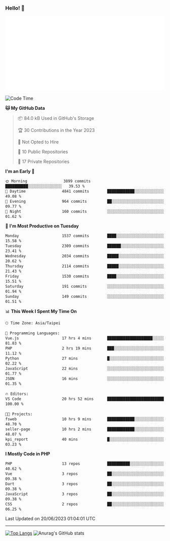 ### Hello! 👋

![Metrics](/metrics.classic.svg)

<!--START_SECTION:waka-->
![Code Time](http://img.shields.io/badge/Code%20Time-304%20hrs%2026%20mins-blue)

**🐱 My GitHub Data** 

> 📦 84.0 kB Used in GitHub's Storage 
 > 
> 🏆 30 Contributions in the Year 2023
 > 
> 🚫 Not Opted to Hire
 > 
> 📜 10 Public Repositories 
 > 
> 🔑 17 Private Repositories 
 > 
**I'm an Early 🐤** 

```text
🌞 Morning                3899 commits        ██████████░░░░░░░░░░░░░░░   39.53 % 
🌆 Daytime                4841 commits        ████████████░░░░░░░░░░░░░   49.08 % 
🌃 Evening                964 commits         ██░░░░░░░░░░░░░░░░░░░░░░░   09.77 % 
🌙 Night                  160 commits         ░░░░░░░░░░░░░░░░░░░░░░░░░   01.62 % 
```
📅 **I'm Most Productive on Tuesday** 

```text
Monday                   1537 commits        ████░░░░░░░░░░░░░░░░░░░░░   15.58 % 
Tuesday                  2309 commits        ██████░░░░░░░░░░░░░░░░░░░   23.41 % 
Wednesday                2034 commits        █████░░░░░░░░░░░░░░░░░░░░   20.62 % 
Thursday                 2114 commits        █████░░░░░░░░░░░░░░░░░░░░   21.43 % 
Friday                   1530 commits        ████░░░░░░░░░░░░░░░░░░░░░   15.51 % 
Saturday                 191 commits         ░░░░░░░░░░░░░░░░░░░░░░░░░   01.94 % 
Sunday                   149 commits         ░░░░░░░░░░░░░░░░░░░░░░░░░   01.51 % 
```


📊 **This Week I Spent My Time On** 

```text
🕑︎ Time Zone: Asia/Taipei

💬 Programming Languages: 
Vue.js                   17 hrs 4 mins       ████████████████████░░░░░   81.83 % 
PHP                      2 hrs 19 mins       ███░░░░░░░░░░░░░░░░░░░░░░   11.12 % 
Python                   27 mins             █░░░░░░░░░░░░░░░░░░░░░░░░   02.22 % 
JavaScript               22 mins             ░░░░░░░░░░░░░░░░░░░░░░░░░   01.77 % 
JSON                     16 mins             ░░░░░░░░░░░░░░░░░░░░░░░░░   01.35 % 

🔥 Editors: 
VS Code                  20 hrs 52 mins      █████████████████████████   100.00 % 

🐱‍💻 Projects: 
fsweb                    10 hrs 9 mins       ████████████░░░░░░░░░░░░░   48.70 % 
seller-page              10 hrs 2 mins       ████████████░░░░░░░░░░░░░   48.07 % 
kpi_report               40 mins             █░░░░░░░░░░░░░░░░░░░░░░░░   03.23 % 
```

**I Mostly Code in PHP** 

```text
PHP                      13 repos            ██████████░░░░░░░░░░░░░░░   40.62 % 
Vue                      3 repos             ██░░░░░░░░░░░░░░░░░░░░░░░   09.38 % 
Dart                     3 repos             ██░░░░░░░░░░░░░░░░░░░░░░░   09.38 % 
JavaScript               3 repos             ██░░░░░░░░░░░░░░░░░░░░░░░   09.38 % 
CSS                      2 repos             ██░░░░░░░░░░░░░░░░░░░░░░░   06.25 % 
```




 Last Updated on 20/06/2023 01:04:01 UTC
<!--END_SECTION:waka-->

<hr>

<span style="display:inline-block">[![Top Langs](https://github-readme-stats.vercel.app/api/top-langs/?username=maureendadap&layout=compact&theme=transparent)](https://github.com/anuraghazra/github-readme-stats)</span>
<span style="display:inline-block">![Anurag's GitHub stats](https://github-readme-stats.vercel.app/api?username=maureendadap&show_icons=true&theme=transparent&count_private=true)</span>

<!--
**MaureenDadap/maureendadap** is a ✨ _special_ ✨ repository because its `README.md` (this file) appears on your GitHub profile.

Here are some ideas to get you started:

- 🔭 I’m currently working on ...
- 🌱 I’m currently learning ...
- 👯 I’m looking to collaborate on ...
- 🤔 I’m looking for help with ...
- 💬 Ask me about ...
- 📫 How to reach me: ...
- 😄 Pronouns: ...
- ⚡ Fun fact: ...
-->
